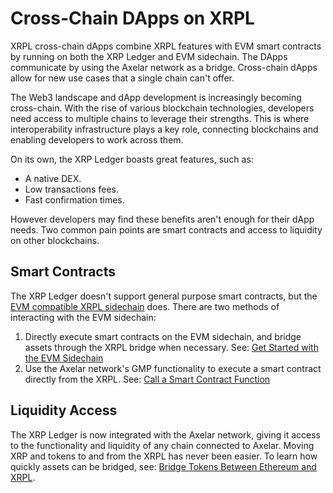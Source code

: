 # Cross-Chain DApps on XRPL

XRPL cross-chain dApps combine XRPL features with EVM smart contracts by running on both the XRP Ledger and EVM sidechain. The DApps communicate by using the Axelar network as a bridge. Cross-chain dApps allow for new use cases that a single chain can't offer.

The Web3 landscape and dApp development is increasingly becoming cross-chain. With the rise of various blockchain technologies, developers need access to multiple chains to leverage their strengths. This is where interoperability infrastructure plays a key role, connecting blockchains and enabling developers to work across them.

On its own, the XRP Ledger boasts great features, such as:

- A native DEX.
- Low transactions fees.
- Fast confirmation times.

However developers may find these benefits aren't enough for their dApp needs. Two common pain points are smart contracts and access to liquidity on other blockchains.


## Smart Contracts

The XRP Ledger doesn't support general purpose smart contracts, but the [EVM compatible XRPL sidechain](../evm-sidechain/intro-to-evm-sidechain.md) does. There are two methods of interacting with the EVM sidechain:

1. Directly execute smart contracts on the EVM sidechain, and bridge assets through the XRPL bridge when necessary. See: [Get Started with the EVM Sidechain](../evm-sidechain/get-started-evm-sidechain.md)
2. Use the Axelar network's GMP functionality to execute a smart contract directly from  the XRPL. See: [Call a Smart Contract Function](../axelar/call-a-smart-contract-function.md)


## Liquidity Access

The XRP Ledger is now integrated with the Axelar network, giving it access to the functionality and liquidity of any chain connected to Axelar. Moving XRP and tokens to and from the XRPL has never been easier. To learn how quickly assets can be bridged, see: [Bridge Tokens Between Ethereum and XRPL](../axelar/bridge-tokens-axelar.md).    